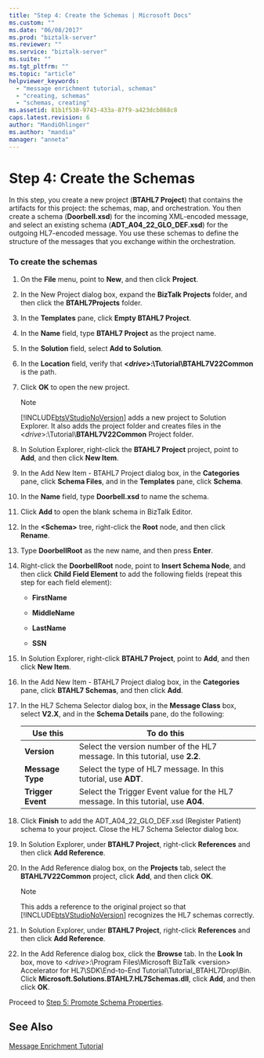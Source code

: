 ```yaml
---
title: "Step 4: Create the Schemas | Microsoft Docs"
ms.custom: ""
ms.date: "06/08/2017"
ms.prod: "biztalk-server"
ms.reviewer: ""
ms.service: "biztalk-server"
ms.suite: ""
ms.tgt_pltfrm: ""
ms.topic: "article"
helpviewer_keywords: 
  - "message enrichment tutorial, schemas"
  - "creating, schemas"
  - "schemas, creating"
ms.assetid: 81b1f538-9743-433a-87f9-a423dcb868c8
caps.latest.revision: 6
author: "MandiOhlinger"
ms.author: "mandia"
manager: "anneta"
---
```

# Step 4: Create the Schemas
In this step, you create a new project (**BTAHL7 Project**) that contains the artifacts for this project: the schemas, map, and orchestration. You then create a schema (**Doorbell.xsd**) for the incoming XML-encoded message, and select an existing schema (**ADT_A04_22_GLO_DEF.xsd**) for the outgoing HL7-encoded message. You use these schemas to define the structure of the messages that you exchange within the orchestration.  
  
### To create the schemas  
  
1.  On the **File** menu, point to **New**, and then click **Project**.  
  
2.  In the New Project dialog box, expand the **BizTalk Projects** folder, and then click the **BTAHL7Projects** folder.  
  
3.  In the **Templates** pane, click **Empty BTAHL7 Project**.  
  
4.  In the **Name** field, type **BTAHL7 Project** as the project name.  
  
5.  In the **Solution** field, select **Add to Solution**.  
  
6.  In the **Location** field, verify that **\<*drive*>:\Tutorial\BTAHL7V22Common** is the path.  
  
7.  Click **OK** to open the new project.  
  
    > [!NOTE]
    >  [!INCLUDE[btsVStudioNoVersion](../../includes/btsvstudionoversion-md.md)] adds a new project to Solution Explorer. It also adds the project folder and creates files in the \<*drive*>:\Tutorial\\**BTAHL7V22Common** Project folder.  
  
8.  In Solution Explorer, right-click the **BTAHL7 Project** project, point to **Add**, and then click **New Item**.  
  
9. In the Add New Item - BTAHL7 Project dialog box, in the **Categories** pane, click **Schema Files**, and in the **Templates** pane, click **Schema**.  
  
10. In the **Name** field, type **Doorbell.xsd** to name the schema.  
  
11. Click **Add** to open the blank schema in BizTalk Editor.  
  
12. In the **\<Schema>** tree, right-click the **Root** node, and then click **Rename**.  
  
13. Type **DoorbellRoot** as the new name, and then press **Enter**.  
  
14. Right-click the **DoorbellRoot** node, point to **Insert Schema Node**, and then click **Child Field Element** to add the following fields (repeat this step for each field element):  
  
    -   **FirstName**  
  
    -   **MiddleName**  
  
    -   **LastName**  
  
    -   **SSN**  
  
15. In Solution Explorer, right-click **BTAHL7 Project**, point to **Add**, and then click **New Item**.  
  
16. In the Add New Item - BTAHL7 Project dialog box, in the **Categories** pane, click **BTAHL7 Schemas**, and then click **Add**.  
  
17. In the HL7 Schema Selector dialog box, in the **Message Class** box, select **V2.X**, and in the **Schema Details** pane, do the following:  
  
    |Use this|To do this|  
    |--------------|----------------|  
    |**Version**|Select the version number of the HL7 message. In this tutorial, use **2.2**.|  
    |**Message Type**|Select the type of HL7 message. In this tutorial, use **ADT**.|  
    |**Trigger Event**|Select the Trigger Event value for the HL7 message. In this tutorial, use **A04**.|  
  
18. Click **Finish** to add the ADT_A04_22_GLO_DEF.xsd (Register Patient) schema to your project. Close the HL7 Schema Selector dialog box.  
  
19. In Solution Explorer, under **BTAHL7 Project**, right-click **References** and then click **Add Reference**.  
  
20. In the Add Reference dialog box, on the **Projects** tab, select the **BTAHL7V22Common** project, click **Add**, and then click **OK**.  
  
    > [!NOTE]
    >  This adds a reference to the original project so that [!INCLUDE[btsVStudioNoVersion](../../includes/btsvstudionoversion-md.md)] recognizes the HL7 schemas correctly.  
  
21. In Solution Explorer, under **BTAHL7 Project**, right-click **References** and then click **Add Reference**.  
  
22. In the Add Reference dialog box, click the **Browse** tab. In the **Look In** box, move to \<*drive*>:\Program Files\Microsoft BizTalk \<version> Accelerator for HL7\SDK\End-to-End Tutorial\Tutorial_BTAHL7Drop\Bin. Click **Microsoft.Solutions.BTAHL7.HL7Schemas.dll**, click **Add**, and then click **OK**.  
  
 Proceed to [Step 5: Promote Schema Properties](../../adapters-and-accelerators/accelerator-hl7/step-5-promote-schema-properties.md).  
  
## See Also  
 [Message Enrichment Tutorial](../../adapters-and-accelerators/accelerator-hl7/message-enrichment-tutorial.md)